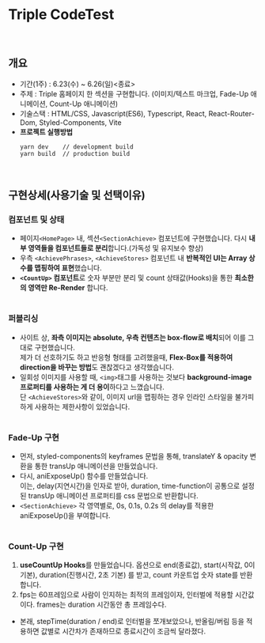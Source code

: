 # Triple CodeTest

<br/>

## 개요

- 기간(1주) : 6.23(수) ~ 6.26(일)<종료>
- 주제 : Triple 홈페이지 한 섹션을 구현합니다. (이미지/텍스트 마크업, Fade-Up 애니메이션, Count-Up 애니메이션)
- 기술스택 : HTML/CSS, Javascript(ES6), Typescript, React, React-Router-Dom, Styled-Components, Vite
- **프로젝트 실행방법**
  ```
  yarn dev    // development build
  yarn build  // production build
  ```
  
<br/>

## 구현상세(사용기술 및 선택이유)

### 컴포넌트 및 상태

- 페이지`<HomePage>` 내, 섹션`<SectionAchieve>` 컴포넌트에 구현했습니다. 다시 **내부 영역들을 컴포넌트들로 분리**합니다.(가독성 및 유지보수 향상)
- 우측 `<AchievePhrases>`, `<AchieveStores>` 컴포넌트 내 **반복적인 UI는 Array 상수를 맵핑하여 표현**했습니다.
- **`<CountUp>` 컴포넌트**로 숫자 부분만 분리 및 count 상태값(Hooks)을 통한 **최소한의 영역만 Re-Render** 합니다.
<br/><br/>

### 퍼블리싱

- 사이트 상, **좌측 이미지는 absolute, 우측 컨텐츠는 box-flow로 배치**되어 이를 그대로 구현했습니다.<br/>
  제가 더 선호하기도 하고 반응형 형태를 고려했을때, **Flex-Box를 적용하여 direction을 바꾸는 방법**도 괜찮겠다고 생각했습니다.<br/>
- 일회성 이미지를 사용할 때, `<img>`태그를 사용하는 것보다 **background-image 프로퍼티를 사용하는 게 더 용이**하다고 느꼈습니다.<br/>
  단 `<AchieveStores>`와 같이, 이미지 url을 맵핑하는 경우 인라인 스타일을 불가피하게 사용하는 제한사항이 있었습니다.
<br/><br/>

### Fade-Up 구현

- 먼저, styled-components의 keyframes 문법을 통해, translateY & opacity 변환을 통한 transUp 애니메이션을 만들었습니다.<br/>
- 다시, aniExposeUp() 함수를 만들었습니다.<br/>
  이는, delay(지연시간)을 인자로 받아, duration, time-function이 공통으로 설정된 transUp 애니메이션 프로퍼티를 css 문법으로 반환합니다.<br/>
- `<SectionAchieve>` 각 영역별로, 0s, 0.1s, 0.2s 의 delay를 적용한 aniExposeUp()을 부여합니다.
<br/><br/>

### Count-Up 구현

1. **useCountUp Hooks**를 만들었습니다. 옵션으로 end(종료값), start(시작값, 0이 기본), duration(진행시간, 2초 기본) 를 받고, count 카운트업 숫자 state를 반환합니다.
2. fps는 60프레임으로 사람이 인지하는 최적의 프레임이자, 인터벌에 적용할 시간값이다. frames는 duration 시간동안 총 프레임수다.
  * 본래, stepTime(duration / end)로 인터벌을 쪼개보았으나, 반올림/버림 등을 적용하면 값별로 시간차가 존재하므로 종료시간이 조금씩 달라졌다.
